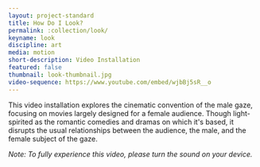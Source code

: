 ```yaml
---
layout: project-standard
title: How Do I Look?
permalink: :collection/look/
keyname: look
discipline: art
media: motion
short-description: Video Installation
featured: false
thumbnail: look-thumbnail.jpg
video-sequence: https://www.youtube.com/embed/wjbBj5sR__o
---
```


This video installation explores the cinematic convention of the male gaze, focusing on movies largely designed for a female audience. Though light-spirited as the romantic comedies and dramas on which it's based, it disrupts the usual relationships between the audience, the male, and the female subject of the gaze.

_Note: To fully experience this video, please turn the sound on your device._